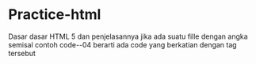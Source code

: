 # Practice-html
Dasar dasar HTML 5 dan penjelasannya
jika ada suatu fille dengan angka semisal contoh code--04 berarti ada code yang berkatian dengan tag tersebut